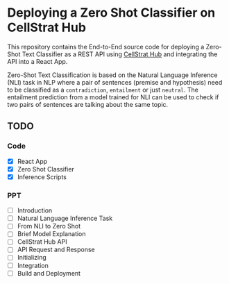 # Deploying a Zero Shot Classifier on CellStrat Hub

This repository contains the End-to-End source code for deploying a Zero-Shot Text Classifier as a REST API using [CellStrat Hub](https://cellstrathub.com) and integrating the API into a React App.

Zero-Shot Text Classification is based on the Natural Language Inference (NLI) task in NLP where a pair of sentences (premise and hypothesis) need to be classified as a `contradiction`, `entailment` or just `neutral`. The entailment prediction from a model trained for NLI can be used to check if two pairs of sentences are talking about the same topic.

## TODO

### Code

- [x] React App
- [x] Zero Shot Classifier
- [x] Inference Scripts

### PPT

- [ ] Introduction
- [ ] Natural Language Inference Task
- [ ] From NLI to Zero Shot
- [ ] Brief Model Explanation
- [ ] CellStrat Hub API
- [ ] API Request and Response
- [ ] Initializing
- [ ] Integration
- [ ] Build and Deployment
